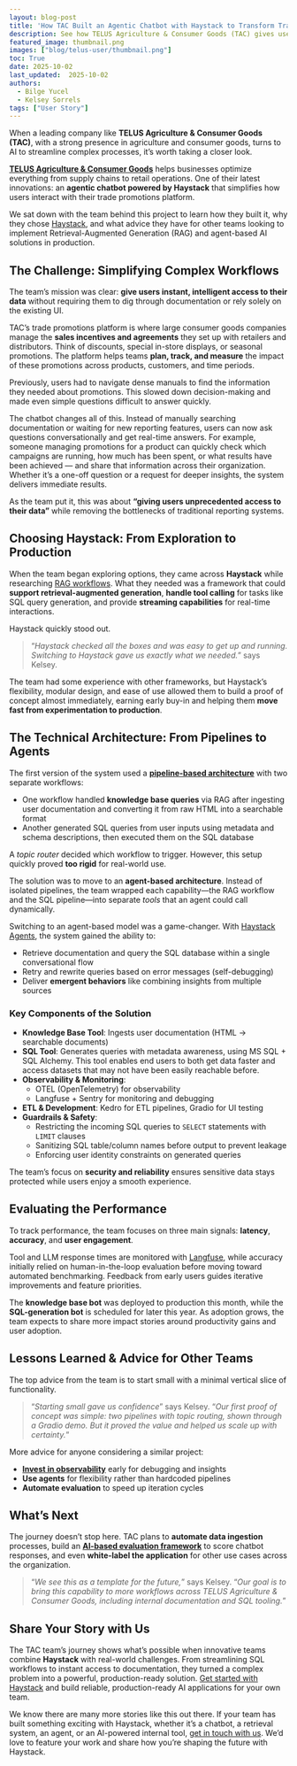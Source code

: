 ```yaml
---
layout: blog-post
title: 'How TAC Built an Agentic Chatbot with Haystack to Transform Trade Promotions Workflows'
description: See how TELUS Agriculture & Consumer Goods (TAC) gives users unprecedented access to their data with safety in mind
featured_image: thumbnail.png
images: ["blog/telus-user/thumbnail.png"]
toc: True
date: 2025-10-02
last_updated:  2025-10-02
authors:
  - Bilge Yucel
  - Kelsey Sorrels
tags: ["User Story"]
---	
```


When a leading company like **TELUS Agriculture & Consumer Goods (TAC)**, with a strong presence in agriculture and consumer goods, turns to AI to streamline complex processes, it’s worth taking a closer look.

[**TELUS Agriculture & Consumer Goods**](https://www.telus.com/agcg/en) helps businesses optimize everything from supply chains to retail operations. One of their latest innovations: an **agentic chatbot powered by Haystack** that simplifies how users interact with their trade promotions platform.

We sat down with the team behind this project to learn how they built it, why they chose [Haystack](https://github.com/deepset-ai/haystack), and what advice they have for other teams looking to implement Retrieval-Augmented Generation (RAG) and agent-based AI solutions in production.

## The Challenge: Simplifying Complex Workflows

The team’s mission was clear: **give users instant, intelligent access to their data** without requiring them to dig through documentation or rely solely on the existing UI. 

TAC’s trade promotions platform is where large consumer goods companies manage the **sales incentives and agreements** they set up with retailers and distributors. Think of discounts, special in-store displays, or seasonal promotions. The platform helps teams **plan, track, and measure** the impact of these promotions across products, customers, and time periods.

Previously, users had to navigate dense manuals to find the information they needed about promotions. This slowed down decision-making and made even simple questions difficult to answer quickly.

The chatbot changes all of this. Instead of manually searching documentation or waiting for new reporting features, users can now ask questions conversationally and get real-time answers. For example, someone managing promotions for a product can quickly check which campaigns are running, how much has been spent, or what results have been achieved — and share that information across their organization. Whether it’s a one-off question or a request for deeper insights, the system delivers immediate results.

As the team put it, this was about **“giving users unprecedented access to their data”** while removing the bottlenecks of traditional reporting systems.

## Choosing Haystack: From Exploration to Production

When the team began exploring options, they came across **Haystack** while researching [RAG workflows](https://haystack.deepset.ai/tutorials/27_first_rag_pipeline). What they needed was a framework that could **support retrieval-augmented generation**, **handle tool calling** for tasks like SQL query generation, and provide **streaming capabilities** for real-time interactions.

Haystack quickly stood out.

> “_Haystack checked all the boxes and was easy to get up and running. Switching to Haystack gave us exactly what we needed._” says Kelsey.
> 

The team had some experience with other frameworks, but Haystack’s flexibility, modular design, and ease of use allowed them to build a proof of concept almost immediately, earning early buy-in and helping them **move fast from experimentation to production**.
 
## The Technical Architecture: From Pipelines to Agents

The first version of the system used a [**pipeline-based architecture**](https://docs.haystack.deepset.ai/docs/pipelines) with two separate workflows:

- One workflow handled **knowledge base queries** via RAG after ingesting user documentation and converting it from raw HTML into a searchable format
- Another generated SQL queries from user inputs using metadata and schema descriptions, then executed them on the SQL database

A *topic router* decided which workflow to trigger. However, this setup quickly proved **too rigid** for real-world use.

The solution was to move to an **agent-based architecture**. Instead of isolated pipelines, the team wrapped each capability—the RAG workflow and the SQL pipeline—into separate *tools* that an agent could call dynamically. 

Switching to an agent-based model was a game-changer. With [Haystack Agents](https://docs.haystack.deepset.ai/docs/agents), the system gained the ability to:

- Retrieve documentation and query the SQL database within a single conversational flow
- Retry and rewrite queries based on error messages (self-debugging)
- Deliver **emergent behaviors** like combining insights from multiple sources

### Key Components of the Solution

- **Knowledge Base Tool**: Ingests user documentation (HTML → searchable documents)
- **SQL Tool**: Generates queries with metadata awareness, using MS SQL + SQL Alchemy. This tool enables end users to both get data faster and access datasets that may not have been easily reachable before.
- **Observability & Monitoring**:
    - OTEL (OpenTelemetry) for observability
    - Langfuse + Sentry for monitoring and debugging
- **ETL & Development**: Kedro for ETL pipelines, Gradio for UI testing
- **Guardrails & Safety**:
    - Restricting the incoming SQL queries to `SELECT` statements with `LIMIT` clauses
    - Sanitizing SQL table/column names before output to prevent leakage
    - Enforcing user identity constraints on generated queries

The team’s focus on **security and reliability** ensures sensitive data stays protected while users enjoy a smooth experience.

## Evaluating the Performance

To track performance, the team focuses on three main signals: **latency**, **accuracy**, and **user engagement**.

Tool and LLM response times are monitored with [Langfuse](https://haystack.deepset.ai/integrations/langfuse), while accuracy initially relied on human-in-the-loop evaluation before moving toward automated benchmarking. Feedback from early users guides iterative improvements and feature priorities.

The **knowledge base bot** was deployed to production this month, while the **SQL-generation bot** is scheduled for later this year. As adoption grows, the team expects to share more impact stories around productivity gains and user adoption.

## Lessons Learned & Advice for Other Teams

The top advice from the team is to start small with a minimal vertical slice of functionality.

> “_Starting small gave us confidence_” says Kelsey. “_Our first proof of concept was simple: two pipelines with topic routing, shown through a Gradio demo. But it proved the value and helped us scale up with certainty._”
> 

More advice for anyone considering a similar project:

- [**Invest in observability**](https://docs.haystack.deepset.ai/docs/tracing) early for debugging and insights
- **Use agents** for flexibility rather than hardcoded pipelines
- **Automate evaluation** to speed up iteration cycles

## What’s Next

The journey doesn’t stop here. TAC plans to **automate data ingestion** processes, build an [**AI-based evaluation framework**](https://haystack.deepset.ai/integrations?type=Evaluation+Framework) to score chatbot responses, and even **white-label the application** for other use cases across the organization.

> “_We see this as a template for the future,_” says Kelsey. “_Our goal is to bring this capability to more workflows across TELUS Agriculture & Consumer Goods, including internal documentation and SQL tooling._”

## Share Your Story with Us

The TAC team’s journey shows what’s possible when innovative teams combine **Haystack** with real-world challenges. From streamlining SQL workflows to instant access to documentation, they turned a complex problem into a powerful, production-ready solution. [Get started with Haystack](https://haystack.deepset.ai/overview/quick-start) and build reliable, production-ready AI applications for your own team.

We know there are many more stories like this out there. If your team has built something exciting with Haystack, whether it’s a chatbot, a retrieval system, an agent, or an AI-powered internal tool, [get in touch with us](https://forms.gle/fdyPcC165he6pQkc7). We’d love to feature your work and share how you’re shaping the future with Haystack.
